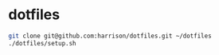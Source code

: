 # dotfiles

```bash
git clone git@github.com:harrison/dotfiles.git ~/dotfiles
./dotfiles/setup.sh
```
